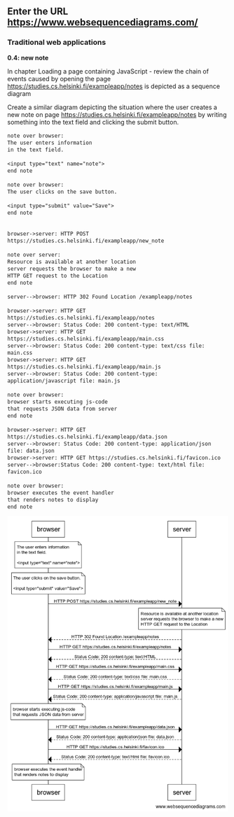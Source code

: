 ## Enter the URL https://www.websequencediagrams.com/

### Traditional web applications

**0.4: new note**

In chapter Loading a page containing JavaScript - review the chain of events caused by opening the page https://studies.cs.helsinki.fi/exampleapp/notes is depicted as a sequence diagram

Create a similar diagram depicting the situation where the user creates a new note on page https://studies.cs.helsinki.fi/exampleapp/notes by writing something into the text field and clicking the submit button.

```
note over browser:
The user enters information
in the text field.

<input type="text" name="note">
end note

note over browser:
The user clicks on the save button.

<input type="submit" value="Save">
end note


browser->server: HTTP POST https://studies.cs.helsinki.fi/exampleapp/new_note

note over server:
Resource is available at another location
server requests the browser to make a new
HTTP GET request to the Location
end note

server-->browser: HTTP 302 Found Location /exampleapp/notes

browser->server: HTTP GET https://studies.cs.helsinki.fi/exampleapp/notes
server-->browser: Status Code: 200 content-type: text/HTML
browser->server: HTTP GET https://studies.cs.helsinki.fi/exampleapp/main.css
server-->browser: Status Code: 200 content-type: text/css file: main.css
browser->server: HTTP GET https://studies.cs.helsinki.fi/exampleapp/main.js
server-->browser: Status Code: 200 content-type: application/javascript file: main.js

note over browser:
browser starts executing js-code
that requests JSON data from server
end note

browser->server: HTTP GET https://studies.cs.helsinki.fi/exampleapp/data.json
server-->browser: Status Code: 200 content-type: application/json file: data.json
browser->server: HTTP GET https://studies.cs.helsinki.fi/favicon.ico
server-->browser:Status Code: 200 content-type: text/html file: favicon.ico

note over browser:
browser executes the event handler
that renders notes to display
end note
```

![0.4: new note](https://github.com/corteshvictor/fullstackopen/blob/main/part0/04_new_note.png)
